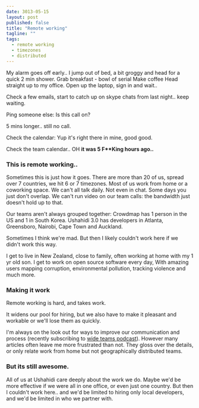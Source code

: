 ```yaml
---
date: 3013-05-15
layout: post
published: false
title: "Remote working"
tagline: ""
tags:
  - remote working
  - timezones
  - distributed
---
```


My alarm goes off early.. I jump out of bed, a bit groggy and head for a quick 2 min shower.
Grab breakfast - bowl of serial
Make coffee
Head straight up to my office.
Open up the laptop, sign in and wait..


Check a few emails, start to catch up on skype chats from last night.. keep waiting.

Ping someone else: Is this call on?

5 mins longer.. still no call.

Check the calendar: Yup it's right there in mine, good good.

Check the team calendar.. OH **it was 5 F\*\*King hours ago..**

### This is remote working..

Sometimes this is just how it goes. There are more than 20 of us, spread over 7 countries, we hit 6 or 7 timezones. Most of us work from home or a coworking space. We can't all talk daily. Not even in chat. Some days you just don't overlap. We can't run video on our team calls: the bandwidth just doesn't hold up to that.

Our teams aren't always grouped together: Crowdmap has 1 person in the US and 1 in South Korea. Ushahidi 3.0 has developers in Atlanta, Greensboro, Nairobi, Cape Town and Auckland.

Sometimes I think we're mad. But then I likely couldn't work here if we didn't work this way.

I get to live in New Zealand, close to family, often working at home with my 1 yr old son. I get to work on open source software every day, With amazing users mapping corruption, environmental pollution, tracking violence and much more.

### Making it work

Remote working is hard, and takes work.

It widens our pool for hiring, but we also have to make it pleasant and workable or we'll lose them as quickly.

I'm always on the look out for ways to improve our communication and process (recently subscribing to [wide teams podcast](http://wideteams.com)). However many articles often leave me more frustrated than not. They gloss over the details, or only relate work from home but not geographically distributed teams.


### But its still awesome.

All of us at Ushahidi care deeply about the work we do. Maybe we'd be more effective if we were all in one office, or even just one country. But then I couldn't work here.. and we'd be limited to hiring only local developers, and we'd be limited in who we partner with.
